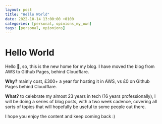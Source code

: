```yaml
---
layout: post
title: "Hello World"
date: 2022-10-14 13:00:00 +0100
categories: [personal, opinions_my_own]
tags: [personal, opionions]
---
```


# Hello World

Hello :wave:, so, this is the new home for my blog. I have moved the blog from AWS to Github Pages, behind Cloudflare. 

**Why?** mainly cost, £300+ a year for hosting it in AWS, vs £0 on Github Pages behind Cloudflare.

**What?** to celebrate my almost 23 years in tech (16 years professionally), I will be doing a series of blog posts, with a two week cadence, covering all sorts of topics that will hopefully be useful to some people out there.

I hope you enjoy the content and keep coming back :)